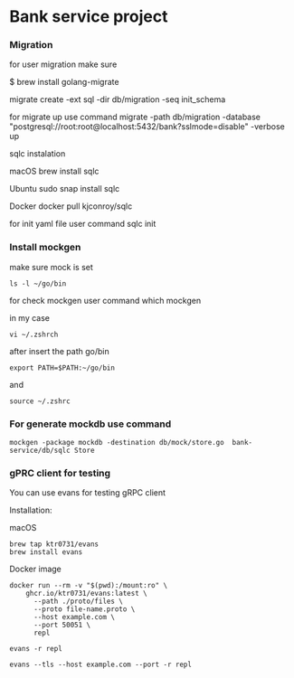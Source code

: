 # Bank service project 

### Migration

for user migration make sure

$ brew install golang-migrate

migrate create -ext sql -dir db/migration -seq init_schema

for migrate up use command
migrate -path db/migration -database "postgresql://root:root@localhost:5432/bank?sslmode=disable" -verbose up

sqlc instalation 

macOS
brew install sqlc

Ubuntu
sudo snap install sqlc

Docker
docker pull kjconroy/sqlc

for init yaml file user command 
sqlc init

### Install mockgen

make sure mock is set

```
ls -l ~/go/bin
```

for check mockgen user command which mockgen

in my case

```
vi ~/.zshrch
```

after insert the path  go/bin 

```
export PATH=$PATH:~/go/bin
```

and

```
source ~/.zshrc
```

### For generate mockdb use command 

```
mockgen -package mockdb -destination db/mock/store.go  bank-service/db/sqlc Store 
```

### gPRC client for testing 

You can use evans for testing gRPC client

Installation:

macOS
```
brew tap ktr0731/evans
brew install evans
```

Docker image 

```
docker run --rm -v "$(pwd):/mount:ro" \
    ghcr.io/ktr0731/evans:latest \
      --path ./proto/files \
      --proto file-name.proto \
      --host example.com \
      --port 50051 \
      repl
```

```
evans -r repl
```

```
evans --tls --host example.com --port -r repl
```